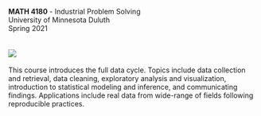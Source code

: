 
**MATH 4180** - Industrial Problem Solving \
University of Minnesota Duluth \
Spring 2021\
\
\
![](/./about_files/logo.ico)
\
\
This course introduces the full data cycle. Topics include data collection and retrieval, data cleaning, exploratory analysis and visualization, introduction to statistical modeling and inference, and communicating findings. Applications include real data from wide-range of fields following reproducible practices. 